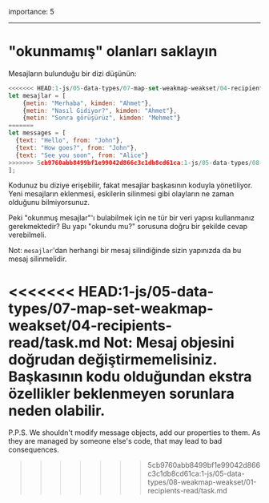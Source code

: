 importance: 5

---

# "okunmamış" olanları saklayın

Mesajların bulunduğu bir dizi düşünün:

```js
<<<<<<< HEAD:1-js/05-data-types/07-map-set-weakmap-weakset/04-recipients-read/task.md
let mesajlar = [
    {metin: "Merhaba", kimden: "Ahmet"},
    {metin: "Nasıl Gidiyor?", kimden: "Ahmet"},
    {metin: "Sonra görüşürüz", kimden: "Mehmet"}
=======
let messages = [
  {text: "Hello", from: "John"},
  {text: "How goes?", from: "John"},
  {text: "See you soon", from: "Alice"}
>>>>>>> 5cb9760abb8499bf1e99042d866c3c1db8cd61ca:1-js/05-data-types/08-weakmap-weakset/01-recipients-read/task.md
];
```

Kodunuz bu diziye erişebilir, fakat mesajlar başkasının koduyla yönetiliyor. Yeni mesajların eklenmesi, eskilerin silinmesi gibi olayların ne zaman olduğunu bilmiyorsunuz.

Peki "okunmuş mesajlar"'ı bulabilmek için ne tür bir veri yapısı kullanmanız gerekmektedir? Bu yapı "okundu mu?" sorusuna doğru bir şekilde cevap verebilmeli.

Not: `mesajlar`'dan herhangi bir mesaj silindiğinde sizin yapınızda da bu mesaj silinmelidir.

<<<<<<< HEAD:1-js/05-data-types/07-map-set-weakmap-weakset/04-recipients-read/task.md
Not: Mesaj objesini doğrudan değiştirmemelisiniz. Başkasının kodu olduğundan ekstra özellikler beklenmeyen sorunlara neden olabilir.
=======
P.P.S. We shouldn't modify message objects, add our properties to them. As they are managed by someone else's code, that may lead to bad consequences.
>>>>>>> 5cb9760abb8499bf1e99042d866c3c1db8cd61ca:1-js/05-data-types/08-weakmap-weakset/01-recipients-read/task.md
